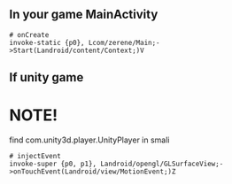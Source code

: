 ## In your game MainActivity
```smali
# onCreate
invoke-static {p0}, Lcom/zerene/Main;->Start(Landroid/content/Context;)V
```
## If unity game
# NOTE!
find com.unity3d.player.UnityPlayer in smali
```smali
# injectEvent
invoke-super {p0, p1}, Landroid/opengl/GLSurfaceView;->onTouchEvent(Landroid/view/MotionEvent;)Z
```
